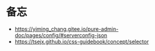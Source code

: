 # 备忘
- https://yiming_chang.gitee.io/pure-admin-doc/pages/config/#serverconfig-json
- https://tsejx.github.io/css-guidebook/concept/selector